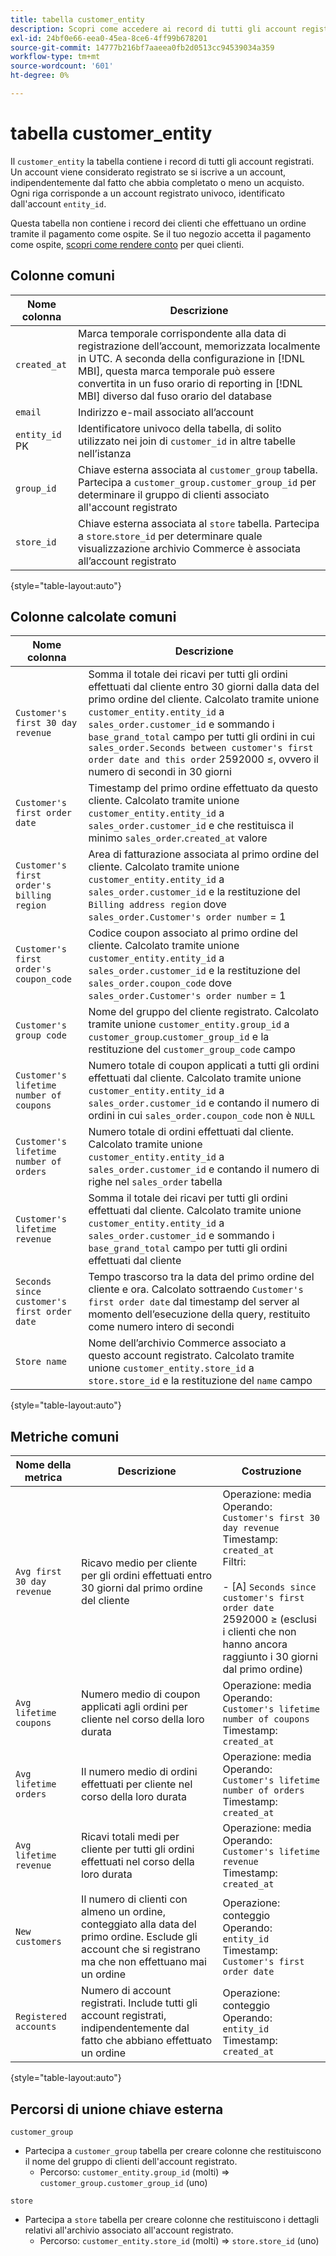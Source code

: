 ```yaml
---
title: tabella customer_entity
description: Scopri come accedere ai record di tutti gli account registrati.
exl-id: 24bf0e66-eea0-45ea-8ce6-4ff99b678201
source-git-commit: 14777b216bf7aaeea0fb2d0513cc94539034a359
workflow-type: tm+mt
source-wordcount: '601'
ht-degree: 0%

---
```


# tabella customer_entity

Il `customer_entity` la tabella contiene i record di tutti gli account registrati. Un account viene considerato registrato se si iscrive a un account, indipendentemente dal fatto che abbia completato o meno un acquisto. Ogni riga corrisponde a un account registrato univoco, identificato dall&#39;account `entity_id`.

Questa tabella non contiene i record dei clienti che effettuano un ordine tramite il pagamento come ospite. Se il tuo negozio accetta il pagamento come ospite, [scopri come rendere conto](../data-warehouse-mgr/guest-orders.md) per quei clienti.

## Colonne comuni

| **Nome colonna** | **Descrizione** |
|---|---|
| `created_at` | Marca temporale corrispondente alla data di registrazione dell’account, memorizzata localmente in UTC. A seconda della configurazione in [!DNL MBI], questa marca temporale può essere convertita in un fuso orario di reporting in [!DNL MBI] diverso dal fuso orario del database |
| `email` | Indirizzo e-mail associato all’account |
| `entity_id` PK | Identificatore univoco della tabella, di solito utilizzato nei join di `customer_id` in altre tabelle nell’istanza |
| `group_id` | Chiave esterna associata al `customer_group` tabella. Partecipa a `customer_group.customer_group_id` per determinare il gruppo di clienti associato all&#39;account registrato |
| `store_id` | Chiave esterna associata al `store` tabella. Partecipa a `store`.`store_id` per determinare quale visualizzazione archivio Commerce è associata all’account registrato |

{style="table-layout:auto"}

## Colonne calcolate comuni

| **Nome colonna** | **Descrizione** |
|---|---|
| `Customer's first 30 day revenue` | Somma il totale dei ricavi per tutti gli ordini effettuati dal cliente entro 30 giorni dalla data del primo ordine del cliente. Calcolato tramite unione `customer_entity.entity_id` a `sales_order.customer_id` e sommando i `base_grand_total` campo per tutti gli ordini in cui `sales_order.Seconds between customer's first order date and this order` 2592000 ≤, ovvero il numero di secondi in 30 giorni |
| `Customer's first order date` | Timestamp del primo ordine effettuato da questo cliente. Calcolato tramite unione `customer_entity.entity_id` a `sales_order.customer_id` e che restituisca il minimo `sales_order`.`created_at` valore |
| `Customer's first order's billing region` | Area di fatturazione associata al primo ordine del cliente. Calcolato tramite unione `customer_entity.entity_id` a `sales_order.customer_id` e la restituzione del `Billing address region` dove `sales_order.Customer's order number` = 1 |
| `Customer's first order's coupon_code` | Codice coupon associato al primo ordine del cliente. Calcolato tramite unione `customer_entity.entity_id` a `sales_order.customer_id` e la restituzione del `sales_order.coupon_code` dove `sales_order.Customer's order number` = 1 |
| `Customer's group code` | Nome del gruppo del cliente registrato. Calcolato tramite unione `customer_entity.group_id` a `customer_group`.`customer_group_id` e la restituzione del `customer_group_code` campo |
| `Customer's lifetime number of coupons` | Numero totale di coupon applicati a tutti gli ordini effettuati dal cliente. Calcolato tramite unione `customer_entity.entity_id` a `sales_order.customer_id` e contando il numero di ordini in cui `sales_order.coupon_code` non è `NULL` |
| `Customer's lifetime number of orders` | Numero totale di ordini effettuati dal cliente. Calcolato tramite unione `customer_entity.entity_id` a `sales_order.customer_id` e contando il numero di righe nel `sales_order` tabella |
| `Customer's lifetime revenue` | Somma il totale dei ricavi per tutti gli ordini effettuati dal cliente. Calcolato tramite unione `customer_entity.entity_id` a `sales_order.customer_id` e sommando i `base_grand_total` campo per tutti gli ordini effettuati dal cliente |
| `Seconds since customer's first order date` | Tempo trascorso tra la data del primo ordine del cliente e ora. Calcolato sottraendo `Customer's first order date` dal timestamp del server al momento dell’esecuzione della query, restituito come numero intero di secondi |
| `Store name` | Nome dell’archivio Commerce associato a questo account registrato. Calcolato tramite unione `customer_entity.store_id` a `store.store_id` e la restituzione del `name` campo |

{style="table-layout:auto"}

## Metriche comuni

| **Nome della metrica** | **Descrizione** | **Costruzione** |
|---|---|---|
| `Avg first 30 day revenue` | Ricavo medio per cliente per gli ordini effettuati entro 30 giorni dal primo ordine del cliente | Operazione: media<br/>Operando: `Customer's first 30 day revenue`<br/>Timestamp: `created_at`<br/>Filtri:<br/><br/>- \[A\] `Seconds since customer's first order date` 2592000 ≥ (esclusi i clienti che non hanno ancora raggiunto i 30 giorni dal primo ordine) |
| `Avg lifetime coupons` | Numero medio di coupon applicati agli ordini per cliente nel corso della loro durata | Operazione: media<br/>Operando: `Customer's lifetime number of coupons`<br/>Timestamp: `created_at` |
| `Avg lifetime orders` | Il numero medio di ordini effettuati per cliente nel corso della loro durata | Operazione: media<br/>Operando: `Customer's lifetime number of orders`<br/>Timestamp: `created_at` |
| `Avg lifetime revenue` | Ricavi totali medi per cliente per tutti gli ordini effettuati nel corso della loro durata | Operazione: media<br/>Operando: `Customer's lifetime revenue`<br/>Timestamp: `created_at` |
| `New customers` | Il numero di clienti con almeno un ordine, conteggiato alla data del primo ordine. Esclude gli account che si registrano ma che non effettuano mai un ordine | Operazione: conteggio<br/>Operando: `entity_id`<br/>Timestamp: `Customer's first order date` |
| `Registered accounts` | Numero di account registrati. Include tutti gli account registrati, indipendentemente dal fatto che abbiano effettuato un ordine | Operazione: conteggio<br/>Operando: `entity_id`<br/>Timestamp: `created_at` |

{style="table-layout:auto"}

## Percorsi di unione chiave esterna

`customer_group`

* Partecipa a `customer_group` tabella per creare colonne che restituiscono il nome del gruppo di clienti dell&#39;account registrato.
   * Percorso: `customer_entity.group_id` (molti) => `customer_group.customer_group_id` (uno)

`store`

* Partecipa a `store` tabella per creare colonne che restituiscono i dettagli relativi all&#39;archivio associato all&#39;account registrato.
   * Percorso: `customer_entity.store_id` (molti) => `store.store_id` (uno)
